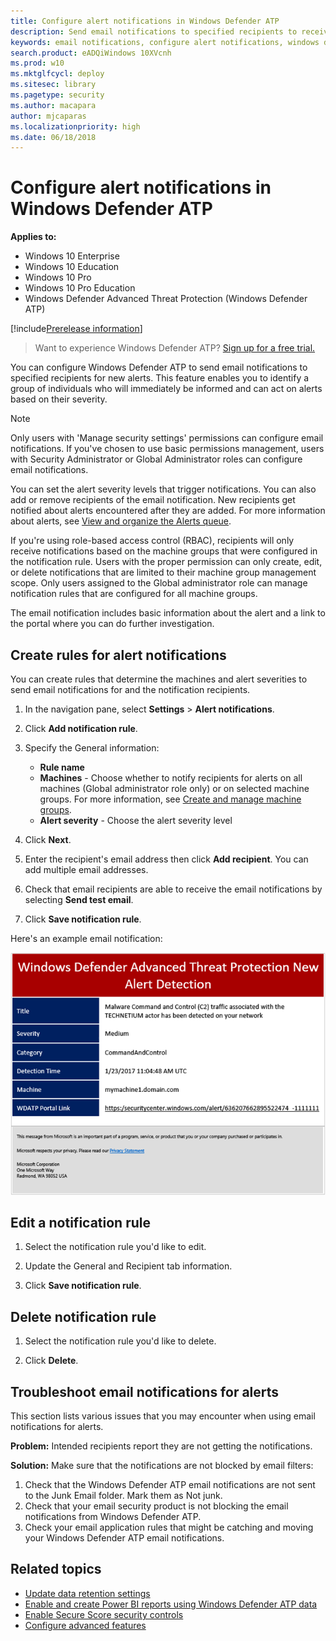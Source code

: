 ```yaml
---
title: Configure alert notifications in Windows Defender ATP
description: Send email notifications to specified recipients to receive new alerts based on severity with Windows Defender ATP on Windows 10 Enterprise, Pro, and Education editions.
keywords: email notifications, configure alert notifications, windows defender atp notifications, windows defender atp alerts, windows 10 enterprise, windows 10 education
search.product: eADQiWindows 10XVcnh
ms.prod: w10
ms.mktglfcycl: deploy
ms.sitesec: library
ms.pagetype: security
ms.author: macapara
author: mjcaparas
ms.localizationpriority: high
ms.date: 06/18/2018
---
```


# Configure alert notifications in Windows Defender ATP

**Applies to:**

- Windows 10 Enterprise
- Windows 10 Education
- Windows 10 Pro
- Windows 10 Pro Education
- Windows Defender Advanced Threat Protection (Windows Defender ATP)

[!include[Prerelease information](prerelease.md)]

>Want to experience Windows Defender ATP? [Sign up for a free trial.](https://www.microsoft.com/en-us/WindowsForBusiness/windows-atp?ocid=docs-wdatp-emailconfig-abovefoldlink)

You can configure Windows Defender ATP to send email notifications to specified recipients for new alerts. This feature enables you to identify a group of individuals who will immediately be informed and can act on alerts based on their severity.

> [!NOTE]
> Only users with 'Manage security settings' permissions can configure email notifications. If you've chosen to use basic permissions management, users with Security Administrator or Global Administrator roles can configure email notifications.

You can set the alert severity levels that trigger notifications. You can also add or remove recipients of the email notification. New recipients get notified about alerts encountered after they are added. For more information about alerts, see [View and organize the Alerts queue](alerts-queue-windows-defender-advanced-threat-protection.md).

If you're using role-based access control (RBAC), recipients will only receive notifications based on the machine groups that were configured in the notification rule.
Users with the proper permission can only create, edit, or delete notifications that are limited to their machine group management scope.
Only users assigned to the Global administrator role can manage notification rules that are configured for all machine groups.

The email notification includes basic information about the alert and a link to the portal where you can do further investigation.


## Create rules for alert notifications
You can create rules that determine the machines and alert severities to send email notifications for and the notification recipients.


1. In the navigation pane, select **Settings** > **Alert notifications**.

2. Click **Add notification rule**.

3.	Specify the General information:
    - **Rule name**
    - **Machines** - Choose whether to notify recipients for alerts on all machines (Global administrator role only) or on selected machine groups. For more information, see [Create and manage machine groups](machine-groups-windows-defender-advanced-threat-protection.md).
    - **Alert severity** - Choose the alert severity level

4. Click **Next**.
	
5. Enter the recipient's email address then click **Add recipient**. You can add multiple email addresses.

6. Check that email recipients are able to receive the email notifications by selecting **Send test email**.

7. Click **Save notification rule**.

Here's an example email notification:

![Image of example email notification](images/atp-example-email-notification.png)

## Edit a notification rule
1. Select the notification rule you'd like to edit.

2. Update the General and Recipient tab information.

3. Click **Save notification rule**.


## Delete notification rule

1. Select the notification rule you'd like to delete.

2. Click **Delete**.


## Troubleshoot email notifications for alerts
This section lists various issues that you may encounter when using email notifications for alerts.

**Problem:** Intended recipients report they are not getting the notifications.

**Solution:** Make sure that the notifications are not blocked by email filters:

1.	Check that the Windows Defender ATP email notifications are not sent to the Junk Email folder. Mark them as Not junk.
2.	Check that your email security product is not blocking the email notifications from Windows Defender ATP.
3.	Check your email application rules that might be catching and moving your Windows Defender ATP email notifications.

## Related topics
- [Update data retention settings](data-retention-settings-windows-defender-advanced-threat-protection.md)
- [Enable and create Power BI reports using Windows Defender ATP data](powerbi-reports-windows-defender-advanced-threat-protection.md)
- [Enable Secure Score security controls](enable-secure-score-windows-defender-advanced-threat-protection.md)
- [Configure advanced features](advanced-features-windows-defender-advanced-threat-protection.md)